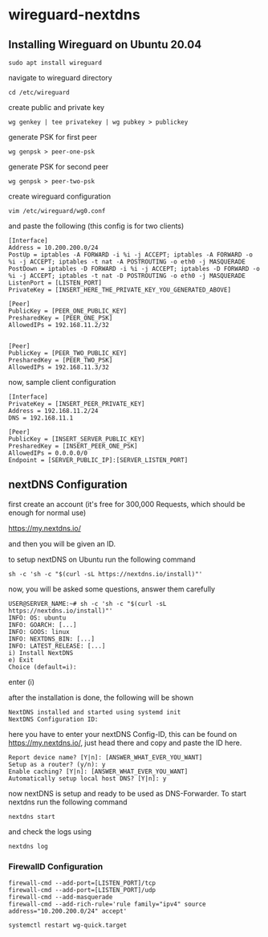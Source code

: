 # wireguard-nextdns

## Installing Wireguard on Ubuntu 20.04

```
sudo apt install wireguard
```

navigate to wireguard directory

```
cd /etc/wireguard
```

create public and private key

```
wg genkey | tee privatekey | wg pubkey > publickey
```

generate PSK for first peer

```
wg genpsk > peer-one-psk
```

generate PSK for second peer

```
wg genpsk > peer-two-psk
```

create wireguard configuration

```
vim /etc/wireguard/wg0.conf
```

and paste the following (this config is for two clients)

```
[Interface]
Address = 10.200.200.0/24
PostUp = iptables -A FORWARD -i %i -j ACCEPT; iptables -A FORWARD -o %i -j ACCEPT; iptables -t nat -A POSTROUTING -o eth0 -j MASQUERADE
PostDown = iptables -D FORWARD -i %i -j ACCEPT; iptables -D FORWARD -o %i -j ACCEPT; iptables -t nat -D POSTROUTING -o eth0 -j MASQUERADE
ListenPort = [LISTEN_PORT]
PrivateKey = [INSERT_HERE_THE_PRIVATE_KEY_YOU_GENERATED_ABOVE]

[Peer]
PublicKey = [PEER_ONE_PUBLIC_KEY]
PresharedKey = [PEER_ONE_PSK]
AllowedIPs = 192.168.11.2/32


[Peer]
PublicKey = [PEER_TWO_PUBLIC_KEY]
PresharedKey = [PEER_TWO_PSK]
AllowedIPs = 192.168.11.3/32
```

now, sample client configuration

```
[Interface]
PrivateKey = [INSERT_PEER_PRIVATE_KEY]
Address = 192.168.11.2/24
DNS = 192.168.11.1

[Peer]
PublicKey = [INSERT_SERVER_PUBLIC_KEY]
PresharedKey = [INSERT_PEER_ONE_PSK]
AllowedIPs = 0.0.0.0/0
Endpoint = [SERVER_PUBLIC_IP]:[SERVER_LISTEN_PORT]
```

## nextDNS Configuration

first create an account (it's free for 300,000 Requests, which should be enough for normal use)

https://my.nextdns.io/

and then you will be given an ID.

to setup nextDNS on Ubuntu run the following command

```
sh -c 'sh -c "$(curl -sL https://nextdns.io/install)"'
```

now, you will be asked some questions, answer them carefully

```
USER@SERVER_NAME:~# sh -c 'sh -c "$(curl -sL https://nextdns.io/install)"'
INFO: OS: ubuntu
INFO: GOARCH: [...]
INFO: GOOS: linux
INFO: NEXTDNS_BIN: [...]
INFO: LATEST_RELEASE: [...]
i) Install NextDNS
e) Exit
Choice (default=i):
```
enter (i)

after the installation is done, the following will be shown

```
NextDNS installed and started using systemd init
NextDNS Configuration ID:
```

here you have to enter your nextDNS Config-ID, this can be found on https://my.nextdns.io/, just head there and copy and paste the ID here.

```
Report device name? [Y|n]: [ANSWER_WHAT_EVER_YOU_WANT]
Setup as a router? (y/n): y
Enable caching? [Y|n]: [ANSWER_WHAT_EVER_YOU_WANT]
Automatically setup local host DNS? [Y|n]: y
```

now nextDNS is setup and ready to be used as DNS-Forwarder.
To start nextdns run the following command

```
nextdns start
```

and check the logs using

```
nextdns log
```

### FirewallD Configuration

```
firewall-cmd --add-port=[LISTEN_PORT]/tcp
firewall-cmd --add-port=[LISTEN_PORT]/udp
firewall-cmd --add-masquerade
firewall-cmd --add-rich-rule='rule family="ipv4" source address="10.200.200.0/24" accept'
```

```
systemctl restart wg-quick.target
```
